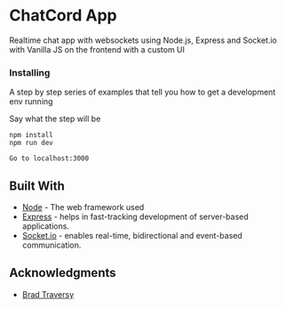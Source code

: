 # ChatCord App

Realtime chat app with websockets using Node.js, Express and Socket.io with Vanilla JS on the frontend with a custom UI

### Installing

A step by step series of examples that tell you how to get a development env running

Say what the step will be

```
npm install
npm run dev

Go to localhost:3000
```

## Built With

* [Node](https://nodejs.org/en/) - The web framework used
* [Express](https://expressjs.com) - helps in fast-tracking development of server-based applications.
* [Socket.io](https://socket.io) - enables real-time, bidirectional and event-based communication.


## Acknowledgments

* [Brad Traversy](https://github.com/bradtraversy)
